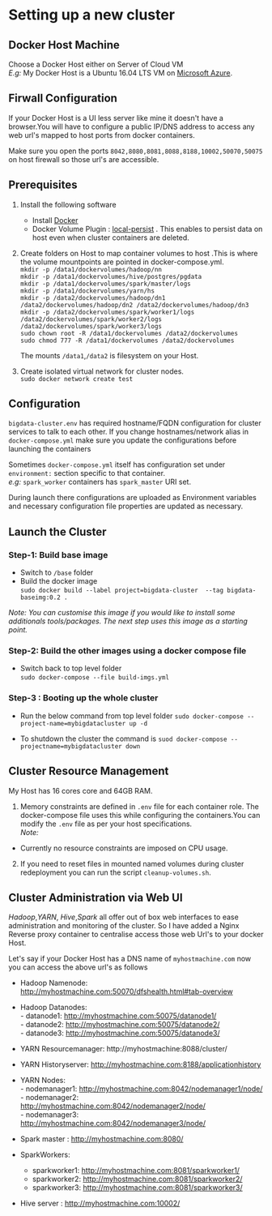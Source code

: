 # Setting up a new cluster

## Docker Host Machine 
Choose a Docker Host either on Server of Cloud VM   
_E.g:_ My Docker Host is a Ubuntu 16.04 LTS VM on [Microsoft Azure](https://portal.azure.com). 

## Firwall Configuration
If your Docker Host is a UI less server like mine it doesn't have a browser.You will have to configure a public IP/DNS address to access any web url's mapped to host ports from docker containers.

Make sure you open the ports `8042,8080,8081,8088,8188,10002,50070,50075` on host firewall so those url's are accessible. 

## Prerequisites
1. Install the following software
   - Install [Docker](https://docs.docker.com/engine/installation/linux/docker-ce)   
   - Docker Volume Plugin : [local-persist](https://github.com/CWSpear/local-persist) . This enables to persist data on host  even when cluster containers are deleted.  

2. Create folders on Host to map container volumes to host .This is where the volume mountpoints are pointed in docker-compose.yml.   
      `mkdir -p /data1/dockervolumes/hadoop/nn`  
      `mkdir -p /data1/dockervolumes/hive/postgres/pgdata`  
      `mkdir -p /data1/dockervolumes/spark/master/logs`  
      `mkdir -p /data1/dockervolumes/yarn/hs`  
      `mkdir -p /data2/dockervolumes/hadoop/dn1 /data2/dockervolumes/hadoop/dn2 /data2/dockervolumes/hadoop/dn3`  
      `mkdir -p /data2/dockervolumes/spark/worker1/logs /data2/dockervolumes/spark/worker2/logs /data2/dockervolumes/spark/worker3/logs`  
      `sudo chown root -R /data1/dockervolumes /data2/dockervolumes`  
      `sudo chmod 777 -R /data1/dockervolumes /data2/dockervolumes`  
      
    The mounts `/data1`,`/data2` is filesystem on your Host.

3. Create isolated virtual network for cluster nodes.   
    `sudo docker network create test`

## Configuration
`bigdata-cluster.env` has required hostname/FQDN configuration for cluster services to talk to each other. If you change hostnames/network alias in `docker-compose.yml` make sure you update the configurations before launching the containers 

Sometimes `docker-compose.yml` itself has configuration set under `environment:` section specific to that container.   
_e.g:_ `spark_worker` containers has `spark_master` URI set.

During launch there configurations are uploaded as Environment variables and necessary configuration file properties are updated as necessary.


## Launch the Cluster

### Step-1: Build base image 
- Switch to `/base` folder   
- Build the docker image  
`sudo docker build --label project=bigdata-cluster  --tag bigdata-baseimg:0.2 .`

*Note: You can customise this image if you would like to install some additionals tools/packages. The next step uses this image as a starting point.*

### Step-2: Build the other images using a docker compose file
-  Switch back to top level folder  
`sudo docker-compose --file build-imgs.yml`

### Step-3 : Booting up the whole cluster
- Run the below command from top level folder
`sudo docker-compose --project-name=mybigdatacluster up -d`

- To shutdown the cluster the command is
`suod docker-compose --projectname=mybigdatacluster down`  

## Cluster Resource Management
My Host has 16 cores core and 64GB RAM.  

1. Memory constraints are defined in `.env` file for each container role. The docker-compose file uses this while configuring the containers.You can modify the `.env` file as per your host specifications.  
_Note:_  
 - Currently no resource constraints are imposed on CPU usage.  

2. If you need to reset files in mounted named volumes during cluster redeployment you can run the script `cleanup-volumes.sh`.  


## Cluster Administration via Web UI

_Hadoop_,_YARN_, _Hive_,_Spark_ all offer out of box web interfaces to ease administration and monitoring of the cluster. So I have added a Nginx Reverse proxy container to centralise access those web Url's to your docker Host.

Let's say if your Docker Host has a DNS name of `myhostmachine.com` now you can access the above url's as follows  


- Hadoop Namenode: http://myhostmachine.com:50070/dfshealth.html#tab-overview    
- Hadoop Datanodes:    
      - datanode1: http://myhostmachine.com:50075/datanode1/  
      - datanode2: http://myhostmachine.com:50075/datanode2/  
      - datanode3: http://myhostmachine.com:50075/datanode3/ 


- YARN Resourcemanager: http://myhostmachine:8088/cluster/    
- YARN Historyserver: http://myhostmachine.com:8188/applicationhistory  
- YARN Nodes:   
      - nodemanager1: http://myhostmachine.com:8042/nodemanager1/node/  
      - nodemanager2: http://myhostmachine.com:8042/nodemanager2/node/  
      - nodemanager3: http://myhostmachine.com:8042/nodemanager3/node/


- Spark master : http://myhostmachine.com:8080/  
- SparkWorkers:
     - sparkworker1: http://myhostmachine.com:8081/sparkworker1/
     - sparkworker2: http://myhostmachine.com:8081/sparkworker2/
     - sparkworker3: http://myhostmachine.com:8081/sparkworker3/
    
- Hive server : http://myhostmachine.com:10002/
